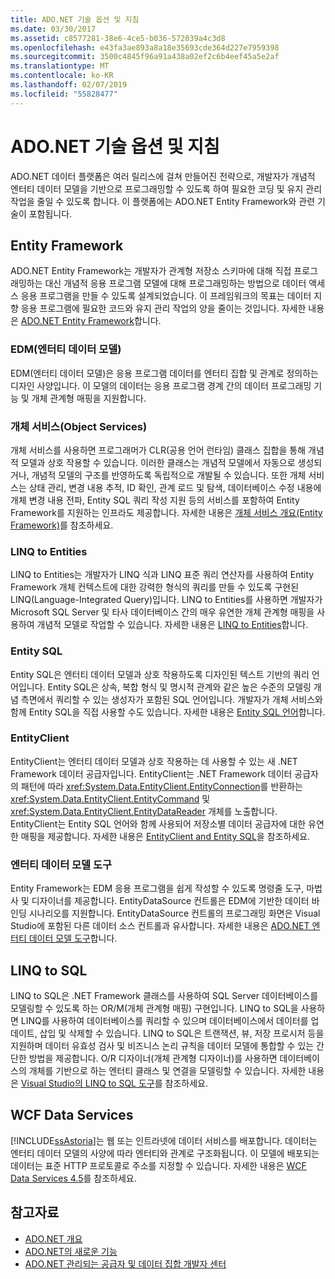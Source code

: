 ```yaml
---
title: ADO.NET 기술 옵션 및 지침
ms.date: 03/30/2017
ms.assetid: c8577281-38e6-4ce5-b036-572039a4c3d8
ms.openlocfilehash: e43fa3ae893a8a18e35693cde364d227e7959398
ms.sourcegitcommit: 3500c4845f96a91a438a02ef2c6b4eef45a5e2af
ms.translationtype: MT
ms.contentlocale: ko-KR
ms.lasthandoff: 02/07/2019
ms.locfileid: "55828477"
---
```

# <a name="adonet-technology-options-and-guidelines"></a>ADO.NET 기술 옵션 및 지침
ADO.NET 데이터 플랫폼은 여러 릴리스에 걸쳐 만들어진 전략으로, 개발자가 개념적 엔터티 데이터 모델을 기반으로 프로그래밍할 수 있도록 하여 필요한 코딩 및 유지 관리 작업을 줄일 수 있도록 합니다. 이 플랫폼에는 ADO.NET Entity Framework와 관련 기술이 포함됩니다.  
  
## <a name="entity-framework"></a>Entity Framework  
 ADO.NET Entity Framework는 개발자가 관계형 저장소 스키마에 대해 직접 프로그래밍하는 대신 개념적 응용 프로그램 모델에 대해 프로그래밍하는 방법으로 데이터 액세스 응용 프로그램을 만들 수 있도록 설계되었습니다. 이 프레임워크의 목표는 데이터 지향 응용 프로그램에 필요한 코드와 유지 관리 작업의 양을 줄이는 것입니다. 자세한 내용은 [ADO.NET Entity Framework](../../../../docs/framework/data/adonet/ef/index.md)합니다.  
  
### <a name="entity-data-model-edm"></a>EDM(엔터티 데이터 모델)  
 EDM(엔터티 데이터 모델)은 응용 프로그램 데이터를 엔터티 집합 및 관계로 정의하는 디자인 사양입니다. 이 모델의 데이터는 응용 프로그램 경계 간의 데이터 프로그래밍 기능 및 개체 관계형 매핑을 지원합니다.  
  
### <a name="object-services"></a>개체 서비스(Object Services)  
 개체 서비스를 사용하면 프로그래머가 CLR(공용 언어 런타임) 클래스 집합을 통해 개념적 모델과 상호 작용할 수 있습니다. 이러한 클래스는 개념적 모델에서 자동으로 생성되거나, 개념적 모델의 구조를 반영하도록 독립적으로 개발될 수 있습니다. 또한 개체 서비스는 상태 관리, 변경 내용 추적, ID 확인, 관계 로드 및 탐색, 데이터베이스 수정 내용에 개체 변경 내용 전파, Entity SQL 쿼리 작성 지원 등의 서비스를 포함하여 Entity Framework를 지원하는 인프라도 제공합니다. 자세한 내용은 [개체 서비스 개요(Entity Framework)](https://docs.microsoft.com/previous-versions/bb386871(v=vs.100))를 참조하세요.  
  
### <a name="linq-to-entities"></a>LINQ to Entities  
 LINQ to Entities는 개발자가 LINQ 식과 LINQ 표준 쿼리 연산자를 사용하여 Entity Framework 개체 컨텍스트에 대한 강력한 형식의 쿼리를 만들 수 있도록 구현된 LINQ(Language-Integrated Query)입니다. LINQ to Entities를 사용하면 개발자가 Microsoft SQL Server 및 타사 데이터베이스 간의 매우 유연한 개체 관계형 매핑을 사용하여 개념적 모델로 작업할 수 있습니다. 자세한 내용은 [LINQ to Entities](../../../../docs/framework/data/adonet/ef/language-reference/linq-to-entities.md)합니다.  
  
### <a name="entity-sql"></a>Entity SQL  
 Entity SQL은 엔터티 데이터 모델과 상호 작용하도록 디자인된 텍스트 기반의 쿼리 언어입니다. Entity SQL은 상속, 복합 형식 및 명시적 관계와 같은 높은 수준의 모델링 개념 측면에서 쿼리할 수 있는 생성자가 포함된 SQL 언어입니다. 개발자가 개체 서비스와 함께 Entity SQL을 직접 사용할 수도 있습니다. 자세한 내용은 [Entity SQL 언어](../../../../docs/framework/data/adonet/ef/language-reference/entity-sql-language.md)합니다.  
  
### <a name="entityclient"></a>EntityClient  
 EntityClient는 엔터티 데이터 모델과 상호 작용하는 데 사용할 수 있는 새 .NET Framework 데이터 공급자입니다. EntityClient는 .NET Framework 데이터 공급자의 패턴에 따라 <xref:System.Data.EntityClient.EntityConnection>를 반환하는 <xref:System.Data.EntityClient.EntityCommand> 및 <xref:System.Data.EntityClient.EntityDataReader> 개체를 노출합니다. EntityClient는 Entity SQL 언어와 함께 사용되어 저장소별 데이터 공급자에 대한 유연한 매핑을 제공합니다. 자세한 내용은 [EntityClient and Entity SQL](https://msdn.microsoft.com/library/49202ab9-ac98-4b4b-a05c-140e422bf527)을 참조하세요.  
  
### <a name="entity-data-model-tools"></a>엔터티 데이터 모델 도구  
 Entity Framework는 EDM 응용 프로그램을 쉽게 작성할 수 있도록 명령줄 도구, 마법사 및 디자이너를 제공합니다. EntityDataSource 컨트롤은 EDM에 기반한 데이터 바인딩 시나리오를 지원합니다. EntityDataSource 컨트롤의 프로그래밍 화면은 Visual Studio에 포함된 다른 데이터 소스 컨트롤과 유사합니다. 자세한 내용은 [ADO.NET 엔터티 데이터 모델 도구](https://docs.microsoft.com/previous-versions/dotnet/netframework-4.0/bb399249(v=vs.100))합니다.  
  
## <a name="linq-to-sql"></a>LINQ to SQL  
 LINQ to SQL은 .NET Framework 클래스를 사용하여 SQL Server 데이터베이스를 모델링할 수 있도록 하는 OR/M(개체 관계형 매핑) 구현입니다. LINQ to SQL을 사용하면 LINQ를 사용하여 데이터베이스를 쿼리할 수 있으며 데이터베이스에서 데이터를 업데이트, 삽입 및 삭제할 수 있습니다. LINQ to SQL은 트랜잭션, 뷰, 저장 프로시저 등을 지원하며 데이터 유효성 검사 및 비즈니스 논리 규칙을 데이터 모델에 통합할 수 있는 간단한 방법을 제공합니다. O/R 디자이너(개체 관계형 디자이너)를 사용하면 데이터베이스의 개체를 기반으로 하는 엔터티 클래스 및 연결을 모델링할 수 있습니다. 자세한 내용은 [Visual Studio의 LINQ to SQL 도구](/visualstudio/data-tools/linq-to-sql-tools-in-visual-studio2)를 참조하세요.  
  
## <a name="wcf-data-services"></a>WCF Data Services  
 [!INCLUDE[ssAstoria](../../../../includes/ssastoria-md.md)]는 웹 또는 인트라넷에 데이터 서비스를 배포합니다. 데이터는 엔터티 데이터 모델의 사양에 따라 엔터티와 관계로 구조화됩니다. 이 모델에 배포되는 데이터는 표준 HTTP 프로토콜로 주소를 지정할 수 있습니다. 자세한 내용은 [WCF Data Services 4.5](../../../../docs/framework/data/wcf/index.md)를 참조하세요.  
  
## <a name="see-also"></a>참고자료
- [ADO.NET 개요](../../../../docs/framework/data/adonet/ado-net-overview.md)
- [ADO.NET의 새로운 기능](../../../../docs/framework/data/adonet/whats-new.md)
- [ADO.NET 관리되는 공급자 및 데이터 집합 개발자 센터](https://go.microsoft.com/fwlink/?LinkId=217917)
